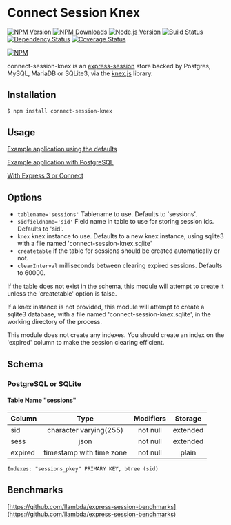 # Connect Session Knex


[![NPM Version][npm-version-image]][npm-url]
[![NPM Downloads][npm-downloads-image]][npm-url]
[![Node.js Version][node-image]][node-url]
[![Build Status][travis-image]][travis-url]
[![Dependency Status][dependencies-image]][dependencies-url]
[![Coverage Status][coveralls-image]][coveralls-url]

[![NPM][npm-image]][npm-url]

connect-session-knex is an [express-session](https://github.com/expressjs/session) store backed by Postgres, MySQL, MariaDB or SQLite3, via the [knex.js](http://knexjs.org/) library.

## Installation

```sh
$ npm install connect-session-knex
```

## Usage

[Example application using the defaults](https://github.com/llambda/connect-session-knex/blob/master/example.js)

[Example application with PostgreSQL](https://github.com/llambda/connect-session-knex/blob/master/example-postgres.js)

[With Express 3 or Connect](https://github.com/llambda/connect-session-knex/blob/master/Oldversions.md)

## Options

 - `tablename='sessions'` Tablename to use. Defaults to 'sessions'.
 - `sidfieldname='sid'` Field name in table to use for storing session ids. Defaults to 'sid'.
 - `knex` knex instance to use. Defaults to a new knex instance, using sqlite3 with a file named 'connect-session-knex.sqlite'
 - `createtable` if the table for sessions should be created automatically or not.
 - `clearInterval` milliseconds between clearing expired sessions. Defaults to 60000.

If the table does not exist in the schema, this module will attempt to create it unless the 'createtable' option is false.

If a knex instance is not provided, this module will attempt to create a sqlite3 database, with a file named 'connect-session-knex.sqlite', in the working directory of the process.

This module does not create any indexes. You should create an index on the 'expired' column to make the session clearing efficient.

## Schema

### PostgreSQL or SQLite

#### Table Name "sessions"  
| Column  |           Type           | Modifiers | Storage  | 
|---------|:------------------------:|:---------:|:--------:|
| sid     | character varying(255)   | not null  | extended |
| sess    | json                     | not null  | extended |
| expired | timestamp with time zone | not null  | plain    |  
`Indexes:
    "sessions_pkey" PRIMARY KEY, btree (sid)`

## Benchmarks

[https://github.com/llambda/express-session-benchmarks](https://github.com/llambda/express-session-benchmarks)

[npm-version-image]: https://img.shields.io/npm/v/connect-session-knex.svg
[npm-downloads-image]: https://img.shields.io/npm/dm/connect-session-knex.svg
[npm-image]: https://nodei.co/npm/connect-session-knex.png?downloads=true&downloadRank=true&stars=true
[npm-url]: https://npmjs.org/package/connect-session-knex
[travis-image]: https://img.shields.io/travis/llambda/connect-session-knex/master.svg
[travis-url]: https://travis-ci.org/llambda/connect-session-knex
[dependencies-image]: https://david-dm.org/llambda/connect-session-knex.svg?style=flat
[dependencies-url]: https://david-dm.org/llambda/connect-session-knex
[coveralls-image]: https://img.shields.io/coveralls/llambda/connect-session-knex/master.svg
[coveralls-url]: https://coveralls.io/r/llambda/connect-session-knex?branch=master
[node-image]: https://img.shields.io/node/v/connect-session-knex.svg
[node-url]: http://nodejs.org/download/
[gitter-join-chat-image]: https://badges.gitter.im/Join%20Chat.svg
[gitter-channel-url]: https://gitter.im/llambda/connect-session-knex
[express-session-url]: https://github.com/expressjs/session
[io-url]: https://iojs.org
